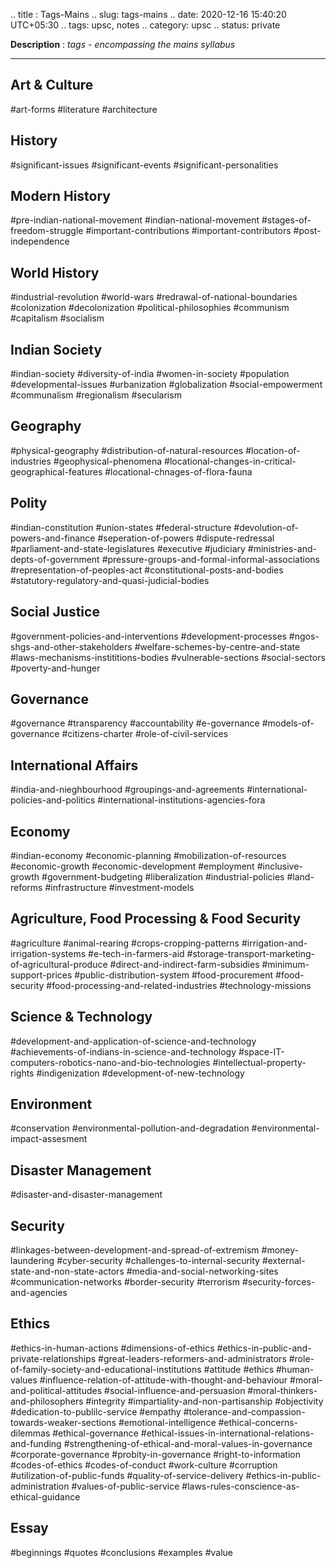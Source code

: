 .. title : Tags-Mains
.. slug: tags-mains
.. date: 2020-12-16 15:40:20 UTC+05:30
.. tags: upsc, notes
.. category: upsc
.. status: private

**Description** : *tags - encompassing the mains syllabus*
<!-- TEASER_END -->

***

## Art & Culture
#art-forms #literature #architecture 

## History 
#significant-issues #significant-events #significant-personalities

## Modern History
#pre-indian-national-movement #indian-national-movement #stages-of-freedom-struggle #important-contributions #important-contributors #post-independence 

## World History
#industrial-revolution #world-wars #redrawal-of-national-boundaries #colonization #decolonization #political-philosophies #communism #capitalism #socialism 

## Indian Society
#indian-society #diversity-of-india #women-in-society #population #developmental-issues #urbanization #globalization #social-empowerment #communalism #regionalism #secularism 

## Geography
#physical-geography #distribution-of-natural-resources #location-of-industries #geophysical-phenomena #locational-changes-in-critical-geographical-features #locational-chnages-of-flora-fauna 

## Polity
#indian-constitution #union-states #federal-structure #devolution-of-powers-and-finance #seperation-of-powers #dispute-redressal #parliament-and-state-legislatures #executive #judiciary #ministries-and-depts-of-government #pressure-groups-and-formal-informal-associations #representation-of-peoples-act #constitutional-posts-and-bodies #statutory-regulatory-and-quasi-judicial-bodies 

## Social Justice
#government-policies-and-interventions #development-processes #ngos-shgs-and-other-stakeholders #welfare-schemes-by-centre-and-state #laws-mechanisms-instititions-bodies #vulnerable-sections #social-sectors #poverty-and-hunger 

## Governance
#governance #transparency #accountability #e-governance #models-of-governance #citizens-charter #role-of-civil-services 

## International Affairs
#india-and-nieghbourhood #groupings-and-agreements #international-policies-and-politics #international-institutions-agencies-fora 

## Economy
#indian-economy #economic-planning #mobilization-of-resources #economic-growth #economic-development #employment #inclusive-growth #government-budgeting #liberalization #industrial-policies #land-reforms #infrastructure #investment-models

## Agriculture, Food Processing & Food Security
#agriculture #animal-rearing #crops-cropping-patterns #irrigation-and-irrigation-systems #e-tech-in-farmers-aid #storage-transport-marketing-of-agricultural-produce #direct-and-indirect-farm-subsidies #minimum-support-prices #public-distribution-system #food-procurement #food-security #food-processing-and-related-industries #technology-missions 

## Science & Technology
#development-and-application-of-science-and-technology #achievements-of-indians-in-science-and-technology #space-IT-computers-robotics-nano-and-bio-technologies #intellectual-property-rights #indigenization #development-of-new-technology

## Environment
#conservation #environmental-pollution-and-degradation #environmental-impact-assesment 

## Disaster Management
#disaster-and-disaster-management

## Security
#linkages-between-development-and-spread-of-extremism #money-laundering #cyber-security #challenges-to-internal-security #external-state-and-non-state-actors #media-and-social-networking-sites #communication-networks #border-security #terrorism #security-forces-and-agencies

## Ethics
#ethics-in-human-actions #dimensions-of-ethics #ethics-in-public-and-private-relationships #great-leaders-reformers-and-administrators #role-of-family-society-and-educational-institutions #attitude #ethics #human-values #influence-relation-of-attitude-with-thought-and-behaviour #moral-and-political-attitudes #social-influence-and-persuasion #moral-thinkers-and-philosophers #integrity #impartiality-and-non-partisanship #objectivity #dedication-to-publilc-service #empathy #tolerance-and-compassion-towards-weaker-sections #emotional-intelligence #ethical-concerns-dilemmas #ethical-governance #ethical-issues-in-international-relations-and-funding #strengthening-of-ethical-and-moral-values-in-governance #corporate-governance #probity-in-governance #right-to-information #codes-of-ethics #codes-of-conduct #work-culture #corruption #utilization-of-public-funds #quality-of-service-delivery #ethics-in-public-administration #values-of-public-service #laws-rules-conscience-as-ethical-guidance

## Essay
#beginnings #quotes #conclusions #examples #value 


